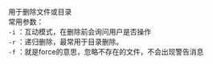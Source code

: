 











用于删除文件或目录  
常用参数：  
`-i` ：互动模式，在删除前会询问用户是否操作  
`-r` ：递归删除，最常用于目录删除。  
`-f` ：就是force的意思，忽略不存在的文件，不会出现警告消息  


